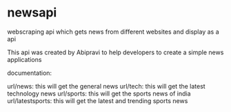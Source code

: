 # newsapi
webscraping api which gets news from different websites and display as a api

This api was created by Abipravi to help developers to create a simple news applications

documentation:

  url/news: this will get the general news 
  url/tech: this will get the latest technology news 
  url/sports: this will get the sports news  of india
  url/latestsports:   this will get the latest and trending sports news 
